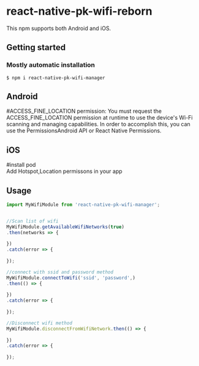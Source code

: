 # react-native-pk-wifi-reborn

This npm supports both Android and iOS.

## Getting started

### Mostly automatic installation

`$ npm i react-native-pk-wifi-manager`

## Android

#ACCESS_FINE_LOCATION permission: 
You must request the ACCESS_FINE_LOCATION permission at runtime to use the device's Wi-Fi scanning and managing capabilities. In order to accomplish this, you can use the PermissionsAndroid API or React Native Permissions.

## iOS

#install pod  
Add Hotspot,Location permissons in your app  

## Usage

```javascript
import MyWifiModule from 'react-native-pk-wifi-manager';


//Scan list of wifi
MyWifiModule.getAvailableWifiNetworks(true)
.then(networks => {
              
})
.catch(error => {
              
});

//connect with ssid and password method
MyWifiModule.connectToWifi('ssid', 'password',)
.then(() => {
         
})
.catch(error => {
           
});

//Disconnect wifi method
MyWifiModule.disconnectFromWifiNetwork.then(() => {
         
})
.catch(error => {
           
});
```
